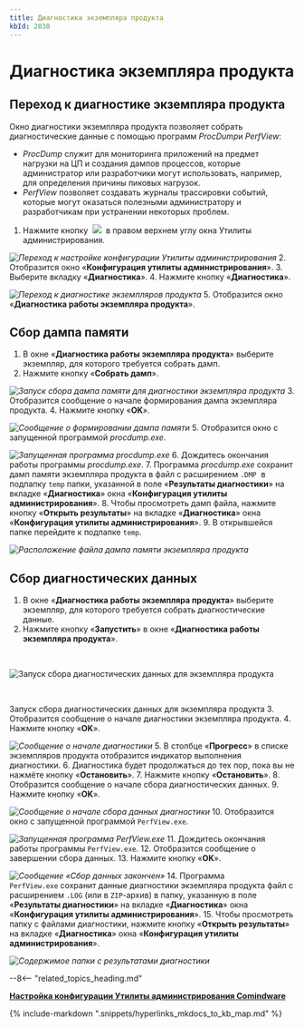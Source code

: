 ```yaml
---
title: Диагностика экземпляра продукта
kbId: 2030
---
```


# Диагностика экземпляра продукта

## Переход к диагностике экземпляра продукта

Окно диагностики экземпляра продукта позволяет собрать диагностические данные с помощью программ *ProcDump*и *PerfView*:

- *ProcDump* служит для мониторинга приложений на предмет нагрузки на ЦП и создания дампов процессов, которые администратор или разработчики могут использовать, например, для определения причины пиковых нагрузок.
- *PerfView* позволяет создавать журналы трассировки событий, которые могут оказаться полезными администратору и разработчикам при устранении некоторых проблем.

1. Нажмите кнопку  ![](https://kb.comindware.ru/assets/img_667a7e419e390.png)  в правом верхнем углу окна Утилиты администрирования.

_![Переход к настройке конфигурации Утилиты администрирования](https://kb.comindware.ru/assets/img_667ab2b1abb84.png)_
2. Отобразится окно «**Конфигурация утилиты администрирования**».
3. Выберите вкладку «**Диагностика**».
4. Нажмите кнопку «**Диагностика**».

_![Переход к диагностике экземпляров продукта](https://kb.comindware.ru/assets/img_667ab3f70393b.png)_
5. Отобразится окно «**Диагностика работы экземпляра продукта**».

## Сбор дампа памяти

1. В окне «**Диагностика работы экземпляра продукта**» выберите экземпляр, для которого требуется собрать дамп.
2. Нажмите кнопку «**Собрать дамп**».

_![Запуск сбора дампа памяти для диагностики экземпляра продукта](https://kb.comindware.ru/assets/img_667ab6022e2ff.png)_
3. Отобразится сообщение о начале формирования дампа экземпляра продукта.
4. Нажмите кнопку «**OK**».  

_![Сообщение о формировании дампа памяти](https://kb.comindware.ru/assets/installer18.png)_
5. Отобразится окно с запущенной программой *procdump.exe*.

_![Запущенная программа procdump.exe](https://kb.comindware.ru/assets/img_667ab9886cfcc.png)_
6. Дождитесь окончания работы программы *procdump.exe*.
7. Программа *procdump.exe* сохранит дамп памяти экземпляра продукта в файл с расширением  `.DMP`   в подпапку `temp` папки, указанной в поле «**Результаты диагностики**» на вкладке «**Диагностика**» окна «**Конфигурация утилиты администрирования**».
8. Чтобы просмотреть дамп файла, нажмите кнопку «**Открыть результаты**» на вкладке «**Диагностика**» окна «**Конфигурация утилиты администрирования**».
9. В открывшейся папке перейдите к подпапке `temp`.

_![Расположение файла дампа памяти экземпляра продукта](https://kb.comindware.ru/assets/img_667abb863b3c6.png)_

## Сбор диагностических данных

1. В окне «**Диагностика работы экземпляра продукта**» выберите экземпляр, для которого требуется собрать диагностические данные.
2. Нажмите кнопку «**Запустить**» в окне «**Диагностика работы экземпляра продукта**».

 

![Запуск сбора диагностических данных для экземпляра продукта](https://kb.comindware.ru/assets/img_667ab918b3f11.png)

 

Запуск сбора диагностических данных для экземпляра продукта
3. Отобразится сообщение о начале диагностики экземпляра продукта.
4. Нажмите кнопку «**OK**».

_![Сообщение о начале диагностики](https://kb.comindware.ru/assets/installer21.png)_
5. В столбце «**Прогресс**» в списке экземпляров продукта отобразится индикатор выполнения диагностики.
6. Диагностика будет продолжаться до тех пор, пока вы не нажмёте кнопку «**Остановить**».
7. Нажмите кнопку «**Остановить**».
8. Отобразится сообщение о начале сбора диагностических данных.
9. Нажмите кнопку «**OK**».

_![Сообщение о начале сбора данных диагностики](https://kb.comindware.ru/assets/installer23.png)_
10. Отобразится окно с запущенной программой `PerfView.exe`.

_![Запущенная программа PerfView.exe](https://kb.comindware.ru/assets/img_667abbf6e4c02.png)_
11. Дождитесь окончания работы программы `PerfView.exe`.
12. Отобразится сообщение о завершении сбора данных.
13. Нажмите кнопку «**OK**».

_![Сообщение «Сбор данных закончен»](https://kb.comindware.ru/assets/installer25.png)_
14. Программа `PerfView.exe` сохранит данные диагностики экземпляра продукта файл с расширением `.LOG` (или в `ZIP`-архив) в папку, указанную в поле «**Результаты диагностики**» на вкладке «**Диагностика**» окна «**Конфигурация утилиты администрирования**».
15. Чтобы просмотреть папку с файлами диагностики, нажмите кнопку «**Открыть результаты**» на вкладке «**Диагностика**» окна «**Конфигурация утилиты администрирования**».

_![Содержимое папки с результатами диагностики](https://kb.comindware.ru/assets/img_667abc22ba979.png)_

--8<-- "related_topics_heading.md"

**[Настройка конфигурации Утилиты администрирования Comindware](https://kb.comindware.ru/article.php?id=2029)**

{% include-markdown ".snippets/hyperlinks_mkdocs_to_kb_map.md" %}
